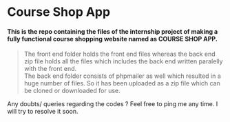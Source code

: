 # Course Shop App

#### This is the repo containing the files of the internship project of making a fully functional course shopping website named as <b>COURSE SHOP APP</b>.
>The front end folder holds the front end files whereas the back end zip file holds all the files which includes the back end written paralelly with the front end.<br>
>The back end folder consists of phpmailer as well which resulted in a huge number of files. So it has been uploaded as a zip file which can be cloned or downloaded for use.

Any doubts/ queries regarding the codes ?
Feel free to ping me any time. I will try to resolve it soon.
